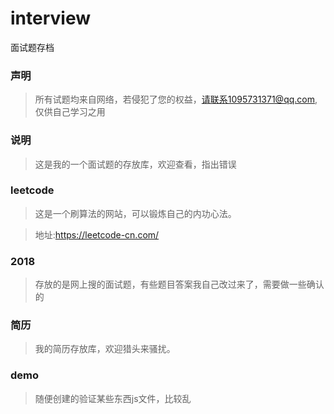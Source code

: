 # interview
面试题存档

### 声明
> 所有试题均来自网络，若侵犯了您的权益，请联系1095731371@qq.com,仅供自己学习之用

### 说明

> 这是我的一个面试题的存放库，欢迎查看，指出错误

### leetcode
> 这是一个刷算法的网站，可以锻炼自己的内功心法。

> 地址:https://leetcode-cn.com/

### 2018

> 存放的是网上搜的面试题，有些题目答案我自己改过来了，需要做一些确认的

### 简历

> 我的简历存放库，欢迎猎头来骚扰。

### demo 

> 随便创建的验证某些东西js文件，比较乱



